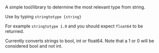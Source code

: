 A simple tool/library to determine the most relevant type from string.

Use by typing `stringtotype {string}`

For example `stringtotype 1.0` and you should expect `float64` to be returned.

Currently converts strings to bool, int or float64. Note that a 1 or 0 will be considered bool and not int.